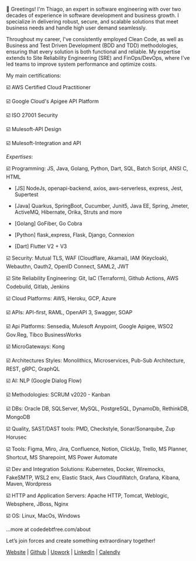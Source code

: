 👋 Greetings! I'm Thiago, an expert in software engineering with over two decades of experience in software development and business growth. I specialize in delivering robust, secure, and scalable solutions that meet business needs and handle high user demand seamlessly.

Throughout my career, I've consistently employed Clean Code, as well as Business and Test Driven Development (BDD and TDD) methodologies, ensuring that every solution is both functional and reliable. My expertise extends to Site Reliability Engineering (SRE) and FinOps/DevOps, where I've led teams to improve system performance and optimize costs.

My main certifications:

☑️ AWS Certified Cloud Practitioner

☑️ Google Cloud's Apigee API Platform

☑️ ISO 27001 Security

☑️ Mulesoft-API Design

☑️ Mulesoft-Integration and API  


*Expertises*:

☑️ Programming: JS, Java, Golang, Python, Dart, SQL, Batch Script, ANSI C, HTML

- [JS] NodeJs, openapi-backend, axios, aws-serverless, express, Jest, Supertest

- [Java] Quarkus, SpringBoot, Cucumber, Junit5, Java EE, Spring, Jmeter, ActiveMQ, Hibernate, Orika, Struts and more

- [Golang] GoFiber, Go Cobra

- [Python] flask_express, Flask, Django, Connexion

- [Dart] Flutter V2 + V3

☑️ Security: Mutual TLS, WAF (Cloudflare, Akamai), IAM (Keycloak), Webauthn, Oauth2, OpenID Connect, SAML2, JWT

☑️ Site Reliability Engineering: Git, IaC (Terraform), Github Actions, AWS Codebuild, Gitlab, Jenkins

☑️ Cloud Platforms: AWS, Heroku, GCP, Azure

☑️ APIs: API-first, RAML, OpenAPI 3, Swagger, SOAP

☑️ Api Platforms: Sensedia, Mulesoft Anypoint, Google Apigee, WSO2 Gov.Reg, Tibco BusinessWorks

☑️ MicroGateways: Kong

☑️ Architectures Styles: Monolithics, Microservices, Pub-Sub Architecture, REST, gRPC, GraphQL

☑️ AI: NLP (Google Dialog Flow)

☑️ Methodologies: SCRUM v2020 - Kanban

☑️ DBs: Oracle DB, SQLServer, MySQL, PostgreSQL, DynamoDb, RethinkDB, MongoDB

☑️ Quality, SAST/DAST tools: PMD, Checkstyle, Sonar/Sonarqube, Zup Horusec

☑️ Tools: Figma, Miro, Jira, Confluence, Notion, ClickUp, Trello, MS Planner, Shortcut, MS Sharepoint, MS Power Automate

☑️ Dev and Integration Solutions: Kubernetes, Docker, Wiremocks, FakeSMTP, WSL2 env, Elastic Stack, Aws CloudWatch, Grafana, Kibana, Maven, Wordpress

☑️ HTTP and Application Servers: Apache HTTP, Tomcat, Weblogic, Websphere, JBoss, Nginx 

☑️ OS: Linux, MacOs, Windows

...more at codedebtfree.com/about


Let’s join forces and create something extraordinary together!


[Website](https://codedebtfree.com/) | [Github](https://github.com/santana-repos) | [Upwork](https://www.upwork.com/freelancers/thiagob9) | [LinkedIn](https://www.linkedin.com/in/thiago-santana-440689a8) | [Calendly](https://calendly.com/thiagosantanaxbr)


